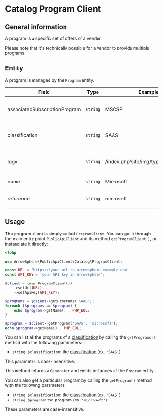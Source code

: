 # Catalog Program Client

## General information

A program is a specific set of offers of a vendor.

Please note that it's technically possible for a vendor to provide multiple programs.

## Entity

A program is managed by the `Program` entity.

| Field                         | Type     | Example                               | Description                                 |
| ----------------------------- | -------- | ------------------------------------- | ------------------------------------------- |
| associatedSubscriptionProgram | `string` | MSCSP                                 | The program to which this program is linked |
| classification                | `string` | SAAS                                  | The classification of the program           |
| logo                          | `string` | /index.php/site/img/type/vendor/ref/3 | An url for the image (specific to xSP)      |
| name                          | `string` | Microsoft                             | The name of the program                     |
| reference                     | `string` | microsoft                             | The identifier of the program               |

## Usage

The program client is simply called `ProgramClient`.
You can get it through the main entry point `PublicApiClient` and its method `getProgramClient()`, or instanciate it directly:

```php
<?php

use ArrowSphere\PublicApiClient\Catalog\ProgramClient;

const URL = 'https://your-url-to-arrowsphere.example.com';
const API_KEY = 'your API key in ArrowSphere';

$client = (new ProgramClient())
    ->setUrl(URL)
    ->setApiKey(API_KEY);

$programs = $client->getPrograms('SAAS');
foreach ($programs as $program) {
    echo $program->getName() . PHP_EOL;
}

$program = $client->getProgram('SAAS', 'microsoft');
echo $program->getName() . PHP_EOL;
```

You can list all the programs of a [classification](catalog-classification.md) by calling the `getPrograms()` method with the following parameters:

- `string $classification`: the [classification](catalog-classification.md) (ex. `'SAAS'`)

This parameter is case-insensitive.

This method returns a `Generator` and yields instances of the `Program` entity.

You can also get a particular program by calling the `getProgram()` method with the following parameters:

- `string $classification`: the [classification](catalog-classification.md) (ex. `'SAAS'`)
- `string $program`: the program (ex. `'microsoft'`)

These parameters are case-insensitive.
